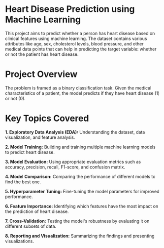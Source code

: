 # Heart Disease Prediction using Machine Learning

This project aims to predict whether a person has heart disease based on clinical features using machine learning. The dataset contains various attributes like age, sex, cholesterol levels, blood pressure, and other medical data points that can help in predicting the target variable: whether or not the patient has heart disease.

# Project Overview

The problem is framed as a binary classification task. Given the medical characteristics of a patient, the model predicts if they have heart disease (1) or not (0).

# Key Topics Covered

**1. Exploratory Data Analysis (EDA):** Understanding the dataset, data visualization, and feature analysis.

**2. Model Training:** Building and training multiple machine learning models to predict heart disease.

**3. Model Evaluation:** Using appropriate evaluation metrics such as accuracy, precision, recall, F1-score, and confusion matrix.

**4. Model Comparison:** Comparing the performance of different models to find the best one.

**5. Hyperparameter Tuning:** Fine-tuning the model parameters for improved performance.

**6. Feature Importance:** Identifying which features have the most impact on the prediction of heart disease.

**7. Cross-Validation:** Testing the model's robustness by evaluating it on different subsets of data.

**8. Reporting and Visualization:** Summarizing the findings and presenting visualizations.
